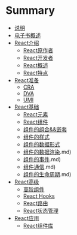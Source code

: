 # Summary

* [说明](README.md)
* [电子书概述](电子书介绍.md)
* [React介绍]()
    * [React原作者](React原作者.md)
    * [React开发者](React开发者.md)
    * [React概述](React概述.md)
    * [React特点](React特点.md)
* [React准备](React准备.md)
    * [CRA](CRA.md)
    * [DVA](DVA.md)
    * [UMI](UMI.md)
* [React基础]()
    * [React元素](React元素.md)
    * [React组件](React组件.md)
    * [组件的组合&&嵌套](组件组合&&嵌套.md)
    * [组件的样式](组件的样式.md)
    * [组件的数据形式](组件的数据形式.md)
    * [组件的数据渲染](组件的数据渲染).md)
    * [组件的事件](组件的事件).md)
    * [组件通信](组件通信).md)
    * [组件的生命周期](组件的生命周期).md)
* [React高级]()
    * [高阶组件](高阶组件.md)
    * [React Hooks](React_Hooks.md)
    * [React路由](React路由.md)
    * [React状态管理](React状态管理.md)
* [React应用]()
    * [React组件库](React组件库.md)

